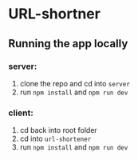 # URL-shortner

## Running the app locally

### server:
1) clone the repo and cd into `server`
2) run ``npm install`` and ``npm run dev``

### client:
1) cd back into root folder
2) cd into `url-shortener`
3) run `npm install` and `npm run dev`
